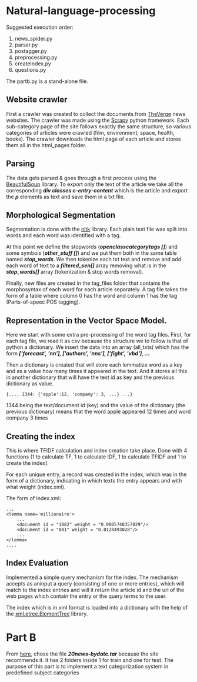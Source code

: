 # Natural-language-processing
Suggested execution order:
  1. news_spider.py
  2. parser.py
  3. postagger.py
  4. preprocessing.py
  5. createIndex.py
  6. questions.py

 The partb.py is a stand-alone file.
 ## Website crawler
First a crawler was created to collect the documents from [TheVerge](https://www.theverge.com/) news websites. The crawler was made using the [Scrapy](https://scrapy.org/) python framework.
Each sub-category page of the site follows exactly the same structure, so various categories of articles were crawled (film, environment, space, health, books).
The crawler downloads the html page of each article and stores them all in the html_pages folder.
## Parsing
The data gets parsed & goes through a first process using the [BeautifulSoup](https://www.crummy.com/software/BeautifulSoup/) library.
To export only the text of the article we take all the corresponding ***div classes c-entry-content*** which is the article and export the ***p*** elements as text and save them in a txt file.
## Morphological Segmentation
Segmentation is done with the [nltk](https://www.nltk.org/) library. Each plain text file was split into words and each word was identified with a tag.

At this point we define the stopwords (***openclasscategorytags []***) and some symbols (***other_stuff []***) and we put them both in the same table named ***stop_words***.
We then tokenize each txt text and remove and add each word of text to a ***filtered_sen[]*** array removing what is in the ***stop_words[]*** array (tokenization & stop words removal).

Finally, new files are created in the tag_files folder that contains the morphosyntax of each word for each article separately.
A tag file takes the form of a table where column 0 has the word and column 1 has the tag (Parts-of-speec POS tagging).
## Representation in the Vector Space Model.
Here we start with some extra pre-processing of the word tag files. First, for each tag file, we read it as csv because the structure we to follow is that of python a dictionary. 
We insert the data into an array (all_txts) which has the form  ***['forecast', 'nn'], ['authors', 'nns'], ['fight', 'vbd'], ...***

Then a dictionary is created that will store each lemmatize word as a key and as a value how many times it appeared in the text. And it stores all this in another dictionary that will have the text id as key and the previous dictionary as value.

    {..., 1344: {'apple':12, 'compamy': 3, ...} ...}
1344 being the text/document id (key) and the value of the dictionary (the previous dictionary) means that the word apple appeared 12 times and word company 3 times
## Creating the index
This is where TFIDF calculation and index creation take place.
Done with 4 functions (1 to calculate TF, 1 to calculate IDF, 1 to calculate TFIDF and 1 to create the index).

For each unique entry, a record was created in the index, which was in the form of a dictionary, indicating in which texts the entry appears and with what weight (index.xml).

The form of index.xml:
    
    ...
    <lemma name='millionaire'>
        ...
        <document id = "1082" weight = "0.0005748357829"/>
        <document id = "881" weight = "0.0128493028"/>
        ...
    </lemma>
    ....
## Index Evaluation
Implemented a simple query mechanism for the index. The mechanism accepts as aninput a query (consisting of one or more entries), 
which will match to the index entries and will it return the article id and the url of the web pages which contain the entry or the query terms to the user.

The index which is in xml format is loaded into a dictionary with the help of the [xml.etree.ElementTree](https://docs.python.org/3/library/xml.etree.elementtree.html) library.

# Part B
From [here](http://qwone.com/~jason/20Newsgroups), chose the file ***20news-bydate.tar*** because the site recommends it. It has 2 folders inside 1 for train and one for test.
The purpose of this part is to implement a text categorization system in predefined subject categories
